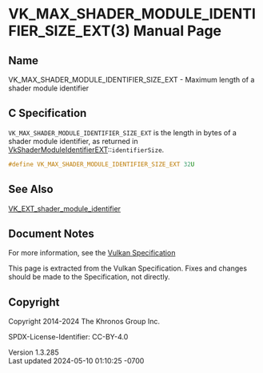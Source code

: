 # VK_MAX_SHADER_MODULE_IDENTIFIER_SIZE_EXT(3) Manual Page

## Name

VK_MAX_SHADER_MODULE_IDENTIFIER_SIZE_EXT - Maximum length of a shader
module identifier



## <a href="#_c_specification" class="anchor"></a>C Specification

`VK_MAX_SHADER_MODULE_IDENTIFIER_SIZE_EXT` is the length in bytes of a
shader module identifier, as returned in
[VkShaderModuleIdentifierEXT](https://registry.khronos.org/vulkan/specs/1.3-extensions/man/html/VkShaderModuleIdentifierEXT.html)::`identifierSize`.

``` c
#define VK_MAX_SHADER_MODULE_IDENTIFIER_SIZE_EXT 32U
```

## <a href="#_see_also" class="anchor"></a>See Also

[VK_EXT_shader_module_identifier](https://registry.khronos.org/vulkan/specs/1.3-extensions/man/html/VK_EXT_shader_module_identifier.html)

## <a href="#_document_notes" class="anchor"></a>Document Notes

For more information, see the <a
href="https://registry.khronos.org/vulkan/specs/1.3-extensions/html/vkspec.html#VK_MAX_SHADER_MODULE_IDENTIFIER_SIZE_EXT"
target="_blank" rel="noopener">Vulkan Specification</a>

This page is extracted from the Vulkan Specification. Fixes and changes
should be made to the Specification, not directly.

## <a href="#_copyright" class="anchor"></a>Copyright

Copyright 2014-2024 The Khronos Group Inc.

SPDX-License-Identifier: CC-BY-4.0

Version 1.3.285  
Last updated 2024-05-10 01:10:25 -0700
